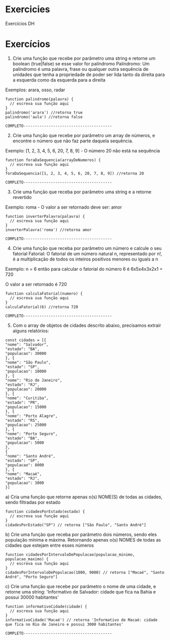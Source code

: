 # Exercicies
Exercícios DH

  # Exercícios
  
1) Crie uma função que recebe por parâmetro uma string e retorne um boolean (true|false) se esse valor for palíndromo
  Palíndromo: Um palíndromo é uma palavra, frase ou qualquer outra sequência de unidades que tenha a propriedade de poder ser lida tanto da direita para a esquerda como da esquerda para a direita
  
  Exemplos: arara, osso, radar

    function palindromo(palavra) {
      // escreva sua função aqui
    }
    palindromo('arara') //retorna true
    palindromo('aula') //retorna false

    COMPLETO---------------------------------------

    
  2) Crie uma função que recebe por parâmetro um array de números, e encontre o número que não faz parte daquela sequência.
  
  Exemplo: [1, 2, 3, 4, 5, 6, 20, 7, 8, 9] - O número 20 não está na sequência 

    function foraDaSequencia(arrayDeNumeros) {
      // escreva sua função aqui
    }
    foraDaSequencia([1, 2, 3, 4, 5, 6, 20, 7, 8, 9]) //retorna 20

    COMPLETO---------------------------------------

  3) Crie uma função que receba por parâmetro uma string e a retorne revertido
  
  Exemplo: roma - O valor a ser retornado deve ser: amor 

    function inverterPalavra(palavra) {
      // escreva sua função aqui
    }
    inverterPalavra('roma') //retorna amor 

    COMPLETO---------------------------------------

  4) Crie uma função que receba por parâmetro um número e calcule o seu fatorial
  Fatorial: O fatorial de um número natural n, representado por n!, é a multiplicação de todos os inteiros positivos menores ou iguais a n
  
  Exemplo: n = 6 então para calcular o fatorial do número 6 é 6x5x4x3x2x1 = 720
  
  O valor a ser retornado é 720

    function calculaFatorial(numero) {
      // escreva sua função aqui
    }
    calculaFatorial(6) //retorna 720
   
    COMPLETO---------------------------------------
   
  5) Com o array de objetos de cidades descrito abaixo, precisamos extrair alguns relatórios:
  
    const cidades = [{
    "nome": "Salvador",
    "estado": "BA",
    "populacao": 30000
    }, {
    "nome": "São Paulo",
    "estado": "SP",
    "populacao": 10000
    }, {
    "nome": "Rio de Janeiro",
    "estado": "RJ",
    "populacao": 20000
    }, {
    "nome": "Curitiba",
    "estado": "PR",
    "populacao": 15000
    }, {
    "nome": "Porto Alagre",
    "estado": "RS",
    "populacao": 25000
    }, {
    "nome": "Porto Seguro",
    "estado": "BA",
    "populacao": 5000
    },
    {
    "nome": "Santo André",
    "estado": "SP",
    "populacao": 8000
    }, {
    "nome": "Macaé",
    "estado": "RJ",
    "populacao": 3000
    }]
	
  a) Cria uma função que retorne apenas o(s) NOME(S) de todas as cidades, sendo filtradas por estado 
  
    function cidadesPorEstado(estado) {
      // escreva sua função aqui
    }
    cidadesPorEstado("SP") // retorna ["São Paulo", "Santo André"] 
  
  b) Crie uma função que receba por parâmetro dois números, sendo eles população mínima e máxima. Retornando apenas o(s) NOMES de todas as cidades que estejam entre esses números 	
    
    function cidadesPorIntervaloDePopulacao(populacao_minimo, populacao_maximo) {
      // escreva sua função aqui
    }
    cidadesPorIntervaloDePopulacao(1000, 9000) // retorna ["Macaé", "Santo André", "Porto Seguro"]  

  c) Crie uma função que recebe por parâmetro o nome de uma cidade, e retorne uma string: 'Informativo de Salvador: cidade que fica na Bahia e possui 30000 habitantes'	
  
    function informativoCidade(cidade) {
      // escreva sua função aqui
    }
    informativoCidade('Macaé') // retorna 'Informativo de Macaé: cidade que fica no Rio de Janeiro e possui 3000 habitantes'

    COMPLETO---------------------------------------
